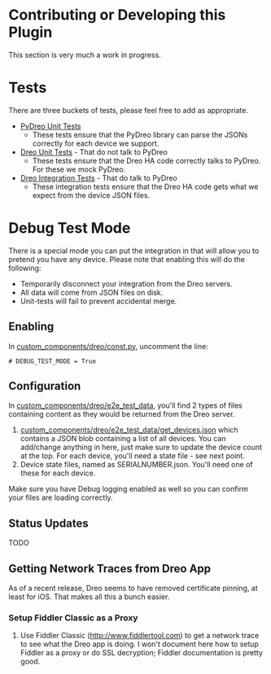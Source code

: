 # Contributing or Developing this Plugin

This section is very much a work in progress.

# Tests
There are three buckets of tests, please feel free to add as appropriate.
* [PyDreo Unit Tests](tests/pydreo/README.md)
    * These tests ensure that the PyDreo library can parse the JSONs correctly for each device we support.
* [Dreo Unit Tests](tests/dreo/README.md) - That do not talk to PyDreo
    * These tests ensure that the Dreo HA code correctly talks to PyDreo.  For these we mock PyDreo.
* [Dreo Integration Tests](tests/dreo/integrationtests/README.md) - That do talk to PyDreo
    * These integration tests ensure that the Dreo HA code gets what we expect from the device JSON files.

# Debug Test Mode
There is a special mode you can put the integration in that will allow you to pretend you have any device. Please note that enabling this will do the following:
* Temporarily disconnect your integration from the Dreo servers.
* All data will come from JSON files on disk.
* Unit-tests will fail to prevent accidental merge.

## Enabling
In [custom_components/dreo/const.py](custom_components/dreo/const.py), uncomment the line:
```
# DEBUG_TEST_MODE = True
```

## Configuration
In [custom_components/dreo/e2e_test_data](custom_components/dreo/e2e_test_data), you'll find 2 types of files containing content as they would be returned from the Dreo server.

1. [custom_components/dreo/e2e_test_data/get_devices.json](get_devices.json) which contains a JSON blob containing a list of all devices. You can add/change anything in here, just make sure to update the device count at the top. For each device, you'll need a state file - see next point.
1. Device state files, named as SERIALNUMBER.json. You'll need one of these for each device.

Make sure you have Debug logging enabled as well so you can confirm your files are loading correctly.

## Status Updates
TODO

## Getting Network Traces from Dreo App
As of a recent release, Dreo seems to have removed certificate pinning, at least for iOS. That makes all this a bunch easier.

### Setup Fiddler Classic as a Proxy
1. Use Fiddler Classic (http://www.fiddlertool.com) to get a network trace to see what the Dreo app is doing. I won't document here how to setup Fiddler as a proxy or do SSL decryption; Fiddler documentation is pretty good.

